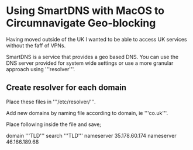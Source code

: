 # Using SmartDNS with MacOS to Circumnavigate Geo-blocking

Having moved outside of the UK I wanted to be able to access UK services without the faff of VPNs.

SmartDNS is a service that provides a geo based DNS. You can use the DNS server provided for system wide settings or use a more granular approach using '''resolver'''.

## Create resolver for each domain

Place these files in '''/etc/resolver/'''.

Add new domains by naming file according to domain, ie '''co.uk'''.

Place following inside the file and save;

domain '''TLD'''
search '''TLD'''
nameserver 35.178.60.174
nameserver 46.166.189.68
